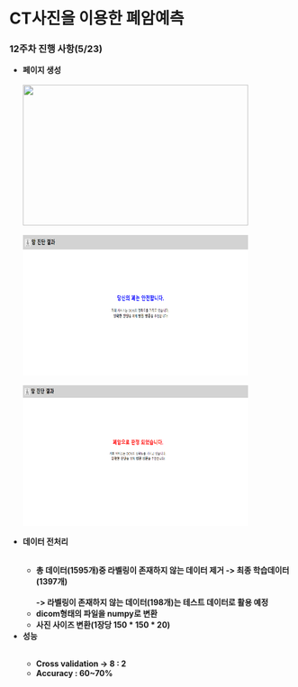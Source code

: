 # CT사진을 이용한 폐암예측


### 12주차 진행 사항(5/23)
- <b>페이지 생성<br></br>
<img src="https://github.com/SeongCheol-Kim/prediction_of_lung_cancer/blob/master/example_pic/%ED%99%88.png?raw=true" width="400" height="250" align="middle"></img>
<br></br>
<img src="https://github.com/SeongCheol-Kim/prediction_of_lung_cancer/blob/master/example_pic/%ED%8C%90%EC%A0%951.png?raw=true" width="400" height="250" align="middle"></img>
<br></br>
<img src="https://github.com/SeongCheol-Kim/prediction_of_lung_cancer/blob/master/example_pic/%ED%8C%90%EC%A0%952.png?raw=true" width="400" height="250" align="middle"></img>
<br></br>
- <b>데이터 전처리<br></br>
    * 총 데이터(1595개)중 라벨링이 존재하지 않는 데이터 제거 -> 최종 학습데이터(1397개)<br></br>
        -> 라벨링이 존재하지 않는 데이터(198개)는 테스트 데이터로 활용 예정
    * dicom형태의 파일을 numpy로 변환
    * 사진 사이즈 변환(1장당 150 * 150 * 20)
- <b>성능<br></br>
    * Cross validation -> 8 : 2 
    * Accuracy : 60~70% 
